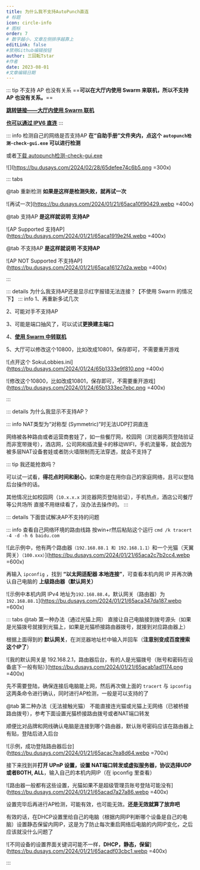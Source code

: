 ```yaml
---
title: 为什么我不支持AutoPunch直连
# 标题
icon: circle-info
# 图标
order: 7
# 数字越小，文章左侧排序越靠上
editLink: false
#禁用Github编辑按钮
author: 三回転Tstar
#作者
date: 2023-08-01
#文章编辑日期
---
```


::: tip 不支持 AP 也没有关系
==**可以在大厅内使用 Swarm 来联机，所以不支持 AP 也没有关系。**==

[**跳转链接——大厅内使用 Swarm 联机**](/Beginners/BeforePlaying.html#%E4%BD%BF%E7%94%A8-swarm-%E7%AD%89%E4%B8%AD%E8%BD%AC-ip-%E5%9C%A8%E5%A4%A7%E5%8E%85%E9%87%8C%E8%81%94%E6%9C%BA)

[**也可以通过 IPV6 直连**](/mods/AdvancedMods/IPv6Mod.html)
:::

::: info 检测自己的网络是否支持AP
**在“自助手册”文件夹内，点这个 `autopunch检测-check-gui.exe` 可以进行检测**

或者[下载 autopunch检测-check-gui.exe](https://gitee.com/sanhuizhuan/SokuMods/releases/download/v1/autopunch%E6%A3%80%E6%B5%8B-check-gui.exe)

![](https://bu.dusays.com/2024/02/28/65defee74c6b5.png =300x)

::: tabs

@tab 重新检测
**如果是这样是检测失败，就再试一次**

![再试一次](https://bu.dusays.com/2024/01/21/65aca10f90429.webp =400x)

@tab 支持AP
**是这样就说明 支持AP**

![AP Supported 支持AP](https://bu.dusays.com/2024/01/21/65aca1919e2f4.webp =400x)

@tab 不支持AP
**是这样就说明 不支持AP**

![AP NOT Supported 不支持AP](https://bu.dusays.com/2024/01/21/65aca16127d2a.webp =400x)

:::

::: details 为什么我支持AP还是显示红字报错无法连接？【不使用 Swarm 的情况下】
::: info
1、再重新多试几次

2、可能对手不支持AP

3、可能是端口抽风了，可以试试**更换建主端口**

4、[**使用 Swarm 中转联机**](/Beginners/BeforePlaying.html#%E4%BD%BF%E7%94%A8-swarm-%E7%AD%89%E4%B8%AD%E8%BD%AC-ip-%E5%9C%A8%E5%A4%A7%E5%8E%85%E9%87%8C%E8%81%94%E6%9C%BA)

5、大厅可以修改这个10800，比如改成10801，保存即可，不需要重开游戏

![点开这个 SokuLobbies.ini](https://bu.dusays.com/2024/01/24/65b1333e9f810.png =400x)

![修改这个10800，比如改成10801，保存即可，不需要重开游戏](https://bu.dusays.com/2024/01/24/65b1333ec7ebc.png =400x)


:::

::: details 为什么我显示不支持AP？

::: info NAT类型为“对称型 (Symmetric)”时无法UDP打洞直连

网络被各种路由或者运营商套娃了，如一些餐厅网，校园网（浏览器网页登陆验证而非宽带拨号），酒店网，公司网和插流量卡的移动WIFI，手机流量等，就会因为被多层NAT设备套娃或者防火墙限制而无法穿透，就会不支持了

::: tip 我还能抢救吗？

可以试一试看，**得花点时间和耐心**，如果你是在用你自己的家庭网络，且可以登陆后台操作的话。

其他情况比如校园网（`10.x.x.x` 浏览器网页登陆验证），手机热点，酒店公司餐厅等公共场所
直接不用继续看了，没办法去操作的。
:::


::: details 下面尝试解决AP不支持的问题

::: info 查看自己网络环境的路由线路
按win+r然后粘贴这个运行   ```cmd /k tracert -4 -d -h 6 baidu.com```

![此示例中，他有两个路由器`（192.168.88.1 和 192.168.1.1）`和一个光猫（天翼网关）`（100.xxx）`](https://bu.dusays.com/2024/01/21/65aca2c7b2cc4.webp =600x)

再输入 `ipconfig` ，找到 **“以太网适配器 本地连接”**，可查看本机内网 IP 并再次确认自己电脑的 **上级路由器（默认网关）**

![示例中本机内网 IPv4 地址为`192.168.88.4`，默认网关（路由器）为`192.168.88.1`](https://bu.dusays.com/2024/01/21/65aca347da187.webp =600x)

::: tabs
@tab 第一种办法（通过光猫上网）
直接让自己电脑接到拨号源头（如果是光猫拨号就接到光猫上，如果是光猫桥接路由器拨号，就接到对应路由器上）

根据上面得到的 **默认网关**，在浏览器地址栏中输入并回车（**注意别变成百度搜索这个IP了**）

![我的默认网关是 192.168.2.1，路由器后台，有的人是光猫拨号（账号和密码在设备底下一般有贴）](https://bu.dusays.com/2024/01/21/65acab1ad1174.png =400x)

先不需要登陆，确保连接后电脑能上网，然后再次做上面的 `tracert` 与 `ipconfig` 这两条命令进行确认，同时进行AP检测，一般是可以支持的了

@tab 第二种办法（无法接触光猫）
不能直接连光猫或光猫上无网络（已被桥接路由拨号），参考下面设置光猫桥接路由拨号或者NAT端口转发

顺便比对品牌和网线确认电脑是连接到哪个路由器，默认账号密码应该在路由器上有贴，登陆后进入后台

![示例，成功登陆路由器后台](https://bu.dusays.com/2024/01/21/65acac7ea8d64.webp =700x)


接下来找到并**打开 UPnP 设置，设置 NAT端口转发或虚拟服务器，协议选择UDP或者BOTH, ALL**，输入自己的本机内网IP（在 ipconfig 里查看）

![路由器一般都有这些设置，光猫如果不是超级管理员账号登陆可能没有](https://bu.dusays.com/2024/01/21/65acad7a27a86.webp =400x)

设置完毕后再进行AP检测，可能有效，也可能无效。**还是无效就算了放弃吧**

有效的话，在DHCP设置里给自己的电脑（根据内网IP判断哪个设备是自己的电脑）设置静态保留内网IP，这是为了防止每次重启网络后电脑的内网IP变化，之后应该就没什么问题了

![不同设备的设置界面关键词可能不一样，**DHCP，静态，保留**](https://bu.dusays.com/2024/01/21/65acadf03cbc1.webp =400x)

:::
